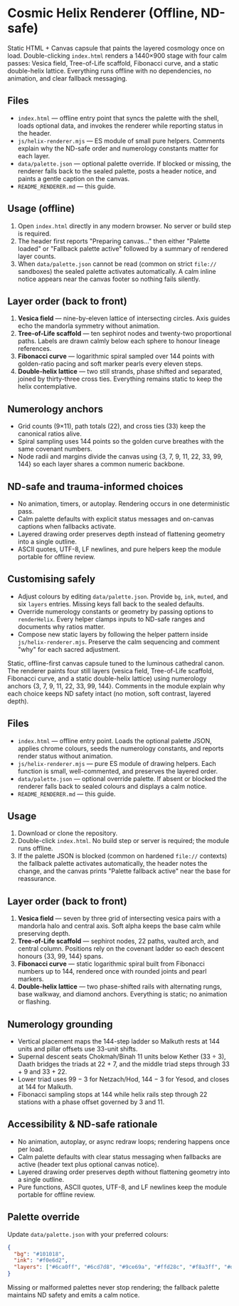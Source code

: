 # Cosmic Helix Renderer (Offline, ND-safe)


Static HTML + Canvas capsule that paints the layered cosmology once on load. Double-clicking
`index.html` renders a 1440×900 stage with four calm passes: Vesica field, Tree-of-Life scaffold,
Fibonacci curve, and a static double-helix lattice. Everything runs offline with no dependencies,
no animation, and clear fallback messaging.

## Files
- `index.html` — offline entry point that syncs the palette with the shell, loads optional data,
  and invokes the renderer while reporting status in the header.
- `js/helix-renderer.mjs` — ES module of small pure helpers. Comments explain why the ND-safe order
  and numerology constants matter for each layer.
- `data/palette.json` — optional palette override. If blocked or missing, the renderer falls back
to the sealed palette, posts a header notice, and paints a gentle caption on the canvas.
- `README_RENDERER.md` — this guide.

## Usage (offline)
1. Open `index.html` directly in any modern browser. No server or build step is required.
2. The header first reports "Preparing canvas…" then either "Palette loaded" or "Fallback palette
   active" followed by a summary of rendered layer counts.
3. When `data/palette.json` cannot be read (common on strict `file://` sandboxes) the sealed palette
   activates automatically. A calm inline notice appears near the canvas footer so nothing fails
   silently.

## Layer order (back to front)
1. **Vesica field** — nine-by-eleven lattice of intersecting circles. Axis guides echo the mandorla
   symmetry without animation.
2. **Tree-of-Life scaffold** — ten sephirot nodes and twenty-two proportional paths. Labels are drawn
   calmly below each sphere to honour lineage references.
3. **Fibonacci curve** — logarithmic spiral sampled over 144 points with golden-ratio pacing and soft
   marker pearls every eleven steps.
4. **Double-helix lattice** — two still strands, phase shifted and separated, joined by thirty-three
   cross ties. Everything remains static to keep the helix contemplative.

## Numerology anchors
- Grid counts (9×11), path totals (22), and cross ties (33) keep the canonical ratios alive.
- Spiral sampling uses 144 points so the golden curve breathes with the same covenant numbers.
- Node radii and margins divide the canvas using {3, 7, 9, 11, 22, 33, 99, 144} so each layer shares a
  common numeric backbone.

## ND-safe and trauma-informed choices
- No animation, timers, or autoplay. Rendering occurs in one deterministic pass.
- Calm palette defaults with explicit status messages and on-canvas captions when fallbacks activate.
- Layered drawing order preserves depth instead of flattening geometry into a single outline.
- ASCII quotes, UTF-8, LF newlines, and pure helpers keep the module portable for offline review.

## Customising safely
- Adjust colours by editing `data/palette.json`. Provide `bg`, `ink`, `muted`, and six `layers`
  entries. Missing keys fall back to the sealed defaults.
- Override numerology constants or geometry by passing options to `renderHelix`. Every helper clamps
  inputs to ND-safe ranges and documents why ratios matter.
- Compose new static layers by following the helper pattern inside `js/helix-renderer.mjs`. Preserve
  the calm sequencing and comment "why" for each sacred adjustment.

Static, offline-first canvas capsule tuned to the luminous cathedral canon. The renderer paints four still layers (vesica field, Tree-of-Life scaffold, Fibonacci curve, and a static double-helix lattice) using numerology anchors {3, 7, 9, 11, 22, 33, 99, 144}. Comments in the module explain why each choice keeps ND safety intact (no motion, soft contrast, layered depth).

## Files
- `index.html` — offline entry point. Loads the optional palette JSON, applies chrome colours, seeds the numerology constants, and reports render status without animation.
- `js/helix-renderer.mjs` — pure ES module of drawing helpers. Each function is small, well-commented, and preserves the layered order.
- `data/palette.json` — optional override palette. If absent or blocked the renderer falls back to sealed colours and displays a calm notice.
- `README_RENDERER.md` — this guide.

## Usage
1. Download or clone the repository.
2. Double-click `index.html`. No build step or server is required; the module runs offline.
3. If the palette JSON is blocked (common on hardened `file://` contexts) the fallback palette activates automatically, the header notes the change, and the canvas prints "Palette fallback active" near the base for reassurance.

## Layer order (back to front)
1. **Vesica field** — seven by three grid of intersecting vesica pairs with a mandorla halo and central axis. Soft alpha keeps the base calm while preserving depth.
2. **Tree-of-Life scaffold** — sephirot nodes, 22 paths, vaulted arch, and central column. Positions rely on the covenant ladder so each descent honours {33, 99, 144} spans.
3. **Fibonacci curve** — static logarithmic spiral built from Fibonacci numbers up to 144, rendered once with rounded joints and pearl markers.
4. **Double-helix lattice** — two phase-shifted rails with alternating rungs, base walkway, and diamond anchors. Everything is static; no animation or flashing.

## Numerology grounding
- Vertical placement maps the 144-step ladder so Malkuth rests at 144 units and pillar offsets use 33-unit shifts.
- Supernal descent seats Chokmah/Binah 11 units below Kether (33 ÷ 3), Daath bridges the triads at 22 + 7, and the middle triad steps through 33 + 9 and 33 + 22.
- Lower triad uses 99 − 3 for Netzach/Hod, 144 − 3 for Yesod, and closes at 144 for Malkuth.
- Fibonacci sampling stops at 144 while helix rails step through 22 stations with a phase offset governed by 3 and 11.

## Accessibility & ND-safe rationale
- No animation, autoplay, or async redraw loops; rendering happens once per load.
- Calm palette defaults with clear status messaging when fallbacks are active (header text plus optional canvas notice).
- Layered drawing order preserves depth without flattening geometry into a single outline.
- Pure functions, ASCII quotes, UTF-8, and LF newlines keep the module portable for offline review.

## Palette override
Update `data/palette.json` with your preferred colours:

```json
{
  "bg": "#101018",
  "ink": "#f0e6d2",
  "layers": ["#6ca0ff", "#6cd7d8", "#9ce69a", "#ffd28c", "#f8a3ff", "#d7d7f0"]
}
```

Missing or malformed palettes never stop rendering; the fallback palette maintains ND safety and emits a calm notice.


